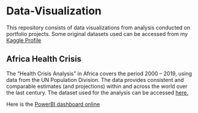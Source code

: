 # Data-Visualization

This repository consists of data visualizations from analysis conducted on portfolio projects. Some original datasets used can be accessed from my [Kaggle Profile](https://www.kaggle.com/technormie/datasets)

## Africa Health Crisis
The “Health Crisis Analysis” in Africa covers the period 2000 – 2019, using data from the UN Population Division. The data provides consistent and comparable estimates (and projections) within and across the world over the last century. The dataset used for the analysis can be accessed [here.](https://www.kaggle.com/technormie/datasets/global-health-crisis) 

Here is the [PowerBI dashboard online](https://app.powerbi.com/view?r=eyJrIjoiZmNjYzllYTctMTFhMS00NWEwLTk1NDEtZTNjYjNhNDMwMmQ3IiwidCI6IjQ3ZTRlNjcyLWU3ZmYtNDM0OS1iNDBjLWQ4NzE1MTUxZmJiYSIsImMiOjh9)
